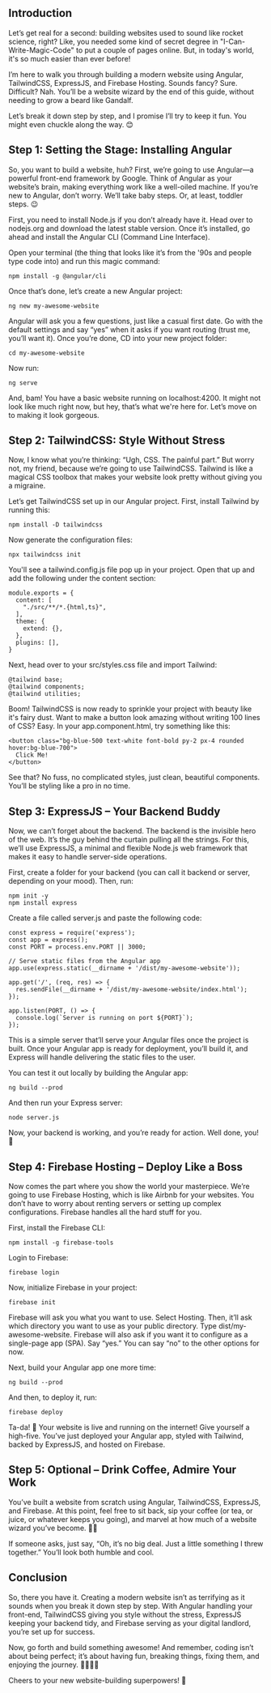 ## Introduction
Let’s get real for a second: building websites used to sound like rocket science, right? Like, you needed some kind of secret degree in "I-Can-Write-Magic-Code" to put a couple of pages online. But, in today's world, it's so much easier than ever before!

I’m here to walk you through building a modern website using Angular, TailwindCSS, ExpressJS, and Firebase Hosting. Sounds fancy? Sure. Difficult? Nah. You’ll be a website wizard by the end of this guide, without needing to grow a beard like Gandalf.

Let’s break it down step by step, and I promise I’ll try to keep it fun. You might even chuckle along the way. 😊

## Step 1: Setting the Stage: Installing Angular
So, you want to build a website, huh? First, we’re going to use Angular—a powerful front-end framework by Google. Think of Angular as your website’s brain, making everything work like a well-oiled machine. If you’re new to Angular, don’t worry. We’ll take baby steps. Or, at least, toddler steps. 😉

First, you need to install Node.js if you don’t already have it. Head over to nodejs.org and download the latest stable version. Once it’s installed, go ahead and install the Angular CLI (Command Line Interface).

Open your terminal (the thing that looks like it’s from the '90s and people type code into) and run this magic command:

`npm install -g @angular/cli`

Once that’s done, let’s create a new Angular project:

`ng new my-awesome-website`

Angular will ask you a few questions, just like a casual first date. Go with the default settings and say “yes” when it asks if you want routing (trust me, you’ll want it). Once you’re done, CD into your new project folder:

`cd my-awesome-website`

Now run:

`ng serve`

And, bam! You have a basic website running on localhost:4200. It might not look like much right now, but hey, that’s what we're here for. Let’s move on to making it look gorgeous.

## Step 2: TailwindCSS: Style Without Stress
Now, I know what you’re thinking: “Ugh, CSS. The painful part.” But worry not, my friend, because we’re going to use TailwindCSS. Tailwind is like a magical CSS toolbox that makes your website look pretty without giving you a migraine.

Let’s get TailwindCSS set up in our Angular project. First, install Tailwind by running this:

`npm install -D tailwindcss`

Now generate the configuration files:

`npx tailwindcss init`

You'll see a tailwind.config.js file pop up in your project. Open that up and add the following under the content section:

```
module.exports = {
  content: [
    "./src/**/*.{html,ts}",
  ],
  theme: {
    extend: {},
  },
  plugins: [],
}
```

Next, head over to your src/styles.css file and import Tailwind:

```
@tailwind base;
@tailwind components;
@tailwind utilities;
```

Boom! TailwindCSS is now ready to sprinkle your project with beauty like it's fairy dust. Want to make a button look amazing without writing 100 lines of CSS? Easy. In your app.component.html, try something like this:

```
<button class="bg-blue-500 text-white font-bold py-2 px-4 rounded hover:bg-blue-700">
  Click Me!
</button>
```

See that? No fuss, no complicated styles, just clean, beautiful components. You’ll be styling like a pro in no time.

## Step 3: ExpressJS – Your Backend Buddy
Now, we can’t forget about the backend. The backend is the invisible hero of the web. It’s the guy behind the curtain pulling all the strings. For this, we’ll use ExpressJS, a minimal and flexible Node.js web framework that makes it easy to handle server-side operations.

First, create a folder for your backend (you can call it backend or server, depending on your mood). Then, run:

```
npm init -y
npm install express
```

Create a file called server.js and paste the following code:

```
const express = require('express');
const app = express();
const PORT = process.env.PORT || 3000;

// Serve static files from the Angular app
app.use(express.static(__dirname + '/dist/my-awesome-website'));

app.get('/', (req, res) => {
  res.sendFile(__dirname + '/dist/my-awesome-website/index.html');
});

app.listen(PORT, () => {
  console.log(`Server is running on port ${PORT}`);
});
```

This is a simple server that’ll serve your Angular files once the project is built. Once your Angular app is ready for deployment, you’ll build it, and Express will handle delivering the static files to the user.

You can test it out locally by building the Angular app:


`ng build --prod`

And then run your Express server:

`node server.js`

Now, your backend is working, and you’re ready for action. Well done, you! 🎉

## Step 4: Firebase Hosting – Deploy Like a Boss
Now comes the part where you show the world your masterpiece. We’re going to use Firebase Hosting, which is like Airbnb for your websites. You don’t have to worry about renting servers or setting up complex configurations. Firebase handles all the hard stuff for you.

First, install the Firebase CLI:

`npm install -g firebase-tools`

Login to Firebase:

`firebase login`

Now, initialize Firebase in your project:


`firebase init`

Firebase will ask you what you want to use. Select Hosting. Then, it’ll ask which directory you want to use as your public directory. Type dist/my-awesome-website. Firebase will also ask if you want it to configure as a single-page app (SPA). Say “yes.” You can say “no” to the other options for now.

Next, build your Angular app one more time:

`ng build --prod`

And then, to deploy it, run:

`firebase deploy`

Ta-da! 🎉 Your website is live and running on the internet! Give yourself a high-five. You’ve just deployed your Angular app, styled with Tailwind, backed by ExpressJS, and hosted on Firebase.

## Step 5: Optional – Drink Coffee, Admire Your Work
You’ve built a website from scratch using Angular, TailwindCSS, ExpressJS, and Firebase. At this point, feel free to sit back, sip your coffee (or tea, or juice, or whatever keeps you going), and marvel at how much of a website wizard you’ve become. 🧙‍♂️

If someone asks, just say, “Oh, it’s no big deal. Just a little something I threw together.” You’ll look both humble and cool.

## Conclusion
So, there you have it. Creating a modern website isn’t as terrifying as it sounds when you break it down step by step. With Angular handling your front-end, TailwindCSS giving you style without the stress, ExpressJS keeping your backend tidy, and Firebase serving as your digital landlord, you’re set up for success.

Now, go forth and build something awesome! And remember, coding isn’t about being perfect; it’s about having fun, breaking things, fixing them, and enjoying the journey. 👩‍💻👨‍💻

Cheers to your new website-building superpowers! 🥳